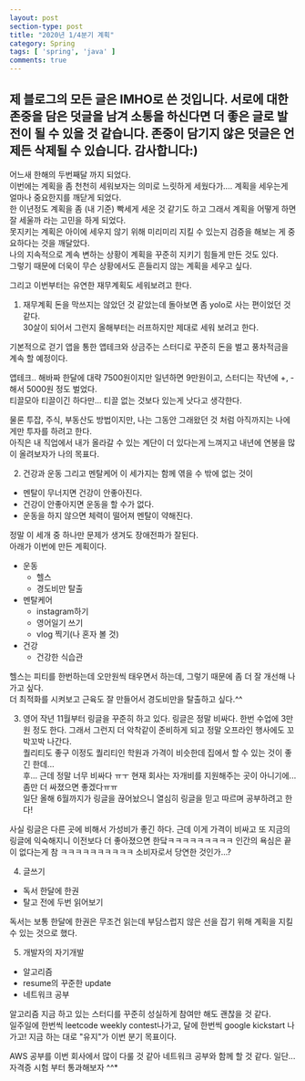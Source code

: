 ```yaml
---
layout: post
section-type: post
title: "2020년 1/4분기 계획"
category: Spring
tags: [ 'spring', 'java' ]
comments: true
---
```

제 블로그의 모든 글은 IMHO로 쓴 것입니다.
서로에 대한 존중을 담은 덧글을 남겨 소통을 하신다면 더 좋은 글로 발전이 될 수 있을 것 같습니다.
존중이 담기지 않은 덧글은 언제든 삭제될 수 있습니다.
감사합니다:)
---

어느새 한해의 두번째달 까지 되었다.  
이번에는 계획을 좀 천천히 세워보자는 의미로 느릿하게 세웠다가.... 계획을 세우는게 얼마나 중요한지를 깨닫게 되었다.  
한 이년정도 계획을 좀 (내 기준) 빡세게 세운 것 같기도 하고 그래서 계획을 어떻게 하면 잘 세울까 라는 고민을 하게 되었다.  
못지키는 계획은 아이에 세우지 않기 위해 미리미리 지킬 수 있는지 검증을 해보는 게 중요하다는 것을 깨달았다.  
나의 지속적으로 계속 변하는 상황이 계획을 꾸준히 지키기 힘들게 만든 것도 있다.  
그렇기 때문에 더욱이 무슨 상황에서도 흔들리지 않는 계획을 세우고 싶다.  

그리고 이번부터는 유연한 재무계획도 세워보려고 한다.    




1. 재무계획
돈을 막쓰지는 않았던 것 같았는데 돌아보면 좀 yolo로 사는 편이었던 것 같다.  
30살이 되어서 그런지 올해부터는 러프하지만 제대로 세워 보려고 한다.  

기본적으로 걷기 앱을 통한 앱테크와 상금주는 스터디로 꾸준히 돈을 벌고 풍차적금을 계속 할 예정이다.  

앱테크.. 해바짜 한달에 대략 7500원이지만 일년하면 9만원이고, 스터디는 작년에 +, - 해서 5000원 정도 벌었다.    
티끌모아 티끌이긴 하다만... 티끌 없는 것보다 있는게 낫다고 생각한다.  

물론 투잡, 주식, 부동산도 방법이지만, 나는 그동안 그래왔던 것 처럼 아직까지는 나에게만 투자를 하려고 한다.  
아직은 내 직업에서 내가 올라갈 수 있는 계단이 더 있다는게 느껴지고 내년에 연봉을 많이 올려보자가 나의 목표다.




2. 건강과 운동 그리고 멘탈케어
이 세가지는 함께 엮을 수 밖에 없는 것이  
- 멘탈이 무너지면 건강이 안좋아진다.
- 건강이 안좋아지면 운동을 할 수가 없다.
- 운동을 하지 않으면 체력이 떨어져 멘탈이 약해진다.

정말 이 세개 중 하나만 문제가 생겨도 장애전파가 잘된다.  
아래가 이번에 만든 계획이다.  
- 운동
  - 헬스
  - 경도비만 탈출
- 멘탈케어
  - instagram하기
  - 영어일기 쓰기
  - vlog 찍기(나 혼자 볼 것)
- 건강
  - 건강한 식습관

헬스는 피티를 한번하는데 오만원씩 태우면서 하는데, 그렇기 때문에 좀 더 잘 개선해 나가고 싶다.  
더 최적화를 시켜보고 근육도 잘 만들어서 경도비만을 탈출하고 싶다.^^  




3. 영어
작년 11월부터 링글을 꾸준히 하고 있다.
링글은 정말 비싸다. 한번 수업에 3만원 정도 한다. 그래서 그런지 더 악착같이 준비하게 되고 정말 오프라인 행사에도 꼬박꼬박 나간다.  
퀄리티도 좋구 이정도 퀄리티인 학원과 가격이 비슷한데 집에서 할 수 있는 것이 좋긴 한데...  
후... 근데 정말 너무 비싸다 ㅠㅜ 현재 회사는 자개비를 지원해주는 곳이 아니기에...좀만 더 싸졌으면 좋겠다ㅠㅠ  
일단 올해 6월까지가 링글을 끊어놨으니 열심히 링글을 믿고 따르며 공부하려고 한다!  

사실 링글은 다른 곳에 비해서 가성비가 좋긴 하다. 근데 이게 가격이 비싸고 또 지금의 링글에 익숙해지니 이전보다 더 좋아졌으면 한닼ㅋㅋㅋㅋㅋㅋㅋㅋㅋ
인간의 욕심은 끝이 없다는게 참 ㅋㅋㅋㅋㅋㅋㅋㅋㅋㅋ
소비자로서 당연한 것인가...?




4. 글쓰기
- 독서 한달에 한권
- 탈고 전에 두번 읽어보기

독서는 보통 한달에 한권은 무조건 읽는데 부담스럽지 않은 선을 잡기 위해 계획을 지킬 수 있는 것으로 했다.




5. 개발자의 자기개발
- 알고리즘
- resume의 꾸준한 update
- 네트워크 공부

알고리즘 지금 하고 있는 스터디를 꾸준히 성실하게 참여만 해도 괜찮을 것 같다.  
일주일에 한번씩 leetcode weekly contest나가고, 달에 한번씩 google kickstart 나가고!
지금 하는 대로 "유지"가 이번 분기 목표이다.

AWS 공부를 이번 회사에서 많이 다룰 것 같아 네트워크 공부와 함께 할 것 같다.
일단... 자격증 시험 부터 통과해보자 ^^*
